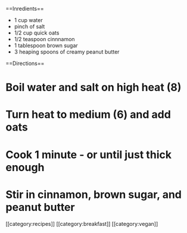 ==Inredients==
* 1 cup water
* pinch of salt
* 1/2 cup quick oats
* 1/2 teaspoon cinnnamon 
* 1 tablespoon brown sugar
* 3 heaping spoons of creamy peanut butter

==Directions==

# Boil water and salt on high heat (8)
# Turn heat to medium (6) and add oats 
# Cook 1 minute - or until just thick enough
# Stir in cinnamon, brown sugar, and peanut butter 

[[category:recipes]] [[category:breakfast]] [[category:vegan]]